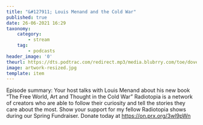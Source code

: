 ```yaml
---
title: "&#127911; Louis Menand and the Cold War"
published: true
date: 26-06-2021 16:29
taxonomy:
    category:
        - stream
    tag:
        - podcasts
header_image: '0'
theurl: https://dts.podtrac.com/redirect.mp3/media.blubrry.com/toe/dovetail.prxu.org/toe/2ab18c0f-8ac8-4374-bcdf-2e0fd9cda009/Episode_161_coldwar.mp3
image: artwork-resized.jpg
template: item
--- 
```

Episode summary: Your host talks with Louis Menand about his new book “The Free World, Art and Thought in the Cold War” Radiotopia is a network of creators who are able to follow their curiosity and tell the stories they care about the most. Show your support for my fellow Radiotopia shows during our Spring Fundraiser. Donate today at https://on.prx.org/3wl9pWn
